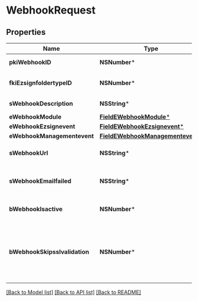 # WebhookRequest

## Properties
Name | Type | Description | Notes
------------ | ------------- | ------------- | -------------
**pkiWebhookID** | **NSNumber*** | The unique ID of the Webhook | [optional] 
**fkiEzsignfoldertypeID** | **NSNumber*** | The unique ID of the Ezsignfoldertype. | [optional] 
**sWebhookDescription** | **NSString*** | The description of the Webhook | 
**eWebhookModule** | [**FieldEWebhookModule***](FieldEWebhookModule.md) |  | 
**eWebhookEzsignevent** | [**FieldEWebhookEzsignevent***](FieldEWebhookEzsignevent.md) |  | [optional] 
**eWebhookManagementevent** | [**FieldEWebhookManagementevent***](FieldEWebhookManagementevent.md) |  | [optional] 
**sWebhookUrl** | **NSString*** | The URL of the Webhook callback | 
**sWebhookEmailfailed** | **NSString*** | The email that will receive the Webhook in case all attempts fail | 
**bWebhookIsactive** | **NSNumber*** | Whether the Webhook is active or not | 
**bWebhookSkipsslvalidation** | **NSNumber*** | Wheter the server&#39;s SSL certificate should be validated or not. Not recommended to skip for production use | 

[[Back to Model list]](../README.md#documentation-for-models) [[Back to API list]](../README.md#documentation-for-api-endpoints) [[Back to README]](../README.md)


